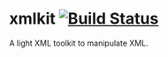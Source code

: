 xmlkit [![Build Status](https://travis-ci.org/salper/xmlkit.svg?branch=master)](https://travis-ci.org/salper/xmlkit)
======

A light XML toolkit to manipulate XML.